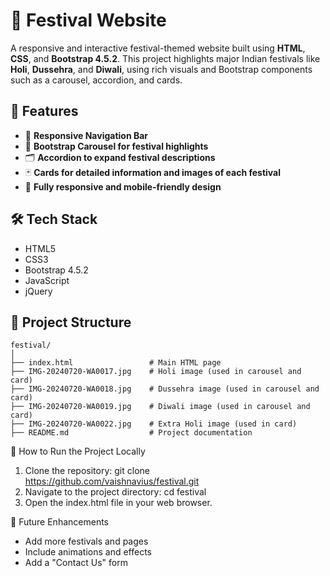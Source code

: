 # 🎉 Festival Website

A responsive and interactive festival-themed website built using **HTML**, **CSS**, and **Bootstrap 4.5.2**. This project highlights major Indian festivals like **Holi**, **Dussehra**, and **Diwali**, using rich visuals and Bootstrap components such as a carousel, accordion, and cards.

## 🌟 Features

- 🧭 **Responsive Navigation Bar**  
- 🎠 **Bootstrap Carousel for festival highlights**  
- 🗂️ **Accordion to expand festival descriptions**  
- 🃏 **Cards for detailed information and images of each festival**  
- 📱 **Fully responsive and mobile-friendly design**

## 🛠️ Tech Stack

- HTML5  
- CSS3  
- Bootstrap 4.5.2  
- JavaScript  
- jQuery  

## 📂 Project Structure

```
festival/
│
├── index.html                 # Main HTML page
├── IMG-20240720-WA0017.jpg    # Holi image (used in carousel and card)
├── IMG-20240720-WA0018.jpg    # Dussehra image (used in carousel and card)
├── IMG-20240720-WA0019.jpg    # Diwali image (used in carousel and card)
├── IMG-20240720-WA0022.jpg    # Extra Holi image (used in card)
├── README.md                  # Project documentation
```

🚀 How to Run the Project Locally

1. Clone the repository:
   git clone https://github.com/vaishnavius/festival.git
2. Navigate to the project directory:
   cd festival
3. Open the index.html file in your web browser.

📌 Future Enhancements

- Add more festivals and pages
- Include animations and effects
- Add a "Contact Us" form
